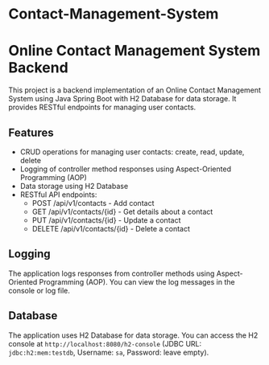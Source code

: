 # Contact-Management-System

# Online Contact Management System Backend 
This project is a backend implementation of an Online Contact Management System using Java Spring Boot with H2 Database for data storage. It provides RESTful endpoints for managing user contacts.
 
## Features
- CRUD operations for managing user contacts: create, read, update, delete
- Logging of controller method responses using Aspect-Oriented Programming (AOP)
- Data storage using H2 Database
- RESTful API endpoints:
  - POST /api/v1/contacts - Add contact
  - GET /api/v1/contacts/{id} - Get details about a contact
  - PUT /api/v1/contacts/{id} - Update a contact
  - DELETE /api/v1/contacts/{id} - Delete a contact
 
  
## Logging
The application logs responses from controller methods using Aspect-Oriented Programming (AOP). You can view the log messages in the console or log file.
 
## Database
The application uses H2 Database for data storage. You can access the H2 console at `http://localhost:8080/h2-console` (JDBC URL: `jdbc:h2:mem:testdb`, Username: `sa`, Password: leave empty).
